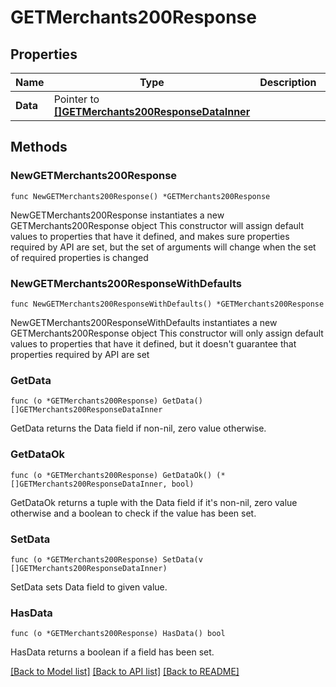 # GETMerchants200Response

## Properties

Name | Type | Description | Notes
------------ | ------------- | ------------- | -------------
**Data** | Pointer to [**[]GETMerchants200ResponseDataInner**](GETMerchants200ResponseDataInner.md) |  | [optional] 

## Methods

### NewGETMerchants200Response

`func NewGETMerchants200Response() *GETMerchants200Response`

NewGETMerchants200Response instantiates a new GETMerchants200Response object
This constructor will assign default values to properties that have it defined,
and makes sure properties required by API are set, but the set of arguments
will change when the set of required properties is changed

### NewGETMerchants200ResponseWithDefaults

`func NewGETMerchants200ResponseWithDefaults() *GETMerchants200Response`

NewGETMerchants200ResponseWithDefaults instantiates a new GETMerchants200Response object
This constructor will only assign default values to properties that have it defined,
but it doesn't guarantee that properties required by API are set

### GetData

`func (o *GETMerchants200Response) GetData() []GETMerchants200ResponseDataInner`

GetData returns the Data field if non-nil, zero value otherwise.

### GetDataOk

`func (o *GETMerchants200Response) GetDataOk() (*[]GETMerchants200ResponseDataInner, bool)`

GetDataOk returns a tuple with the Data field if it's non-nil, zero value otherwise
and a boolean to check if the value has been set.

### SetData

`func (o *GETMerchants200Response) SetData(v []GETMerchants200ResponseDataInner)`

SetData sets Data field to given value.

### HasData

`func (o *GETMerchants200Response) HasData() bool`

HasData returns a boolean if a field has been set.


[[Back to Model list]](../README.md#documentation-for-models) [[Back to API list]](../README.md#documentation-for-api-endpoints) [[Back to README]](../README.md)



